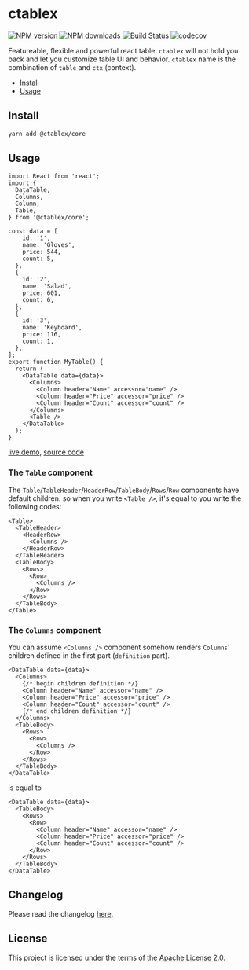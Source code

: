 # ctablex

[![NPM version](https://badgen.net/npm/v/@ctablex/core)](https://npmjs.com/package/@ctablex/core)
[![NPM downloads](https://badgen.net/npm/dm/@ctablex/core)](https://npmjs.com/package/@ctablex/core)
[![Build Status](https://travis-ci.com/sahabpardaz/ctablex.svg?branch=master)](https://travis-ci.com/sahabpardaz/ctablex)
[![codecov](https://codecov.io/gh/sahabpardaz/ctablex/branch/master/graph/badge.svg)](https://codecov.io/gh/sahabpardaz/ctablex)

Featureable, flexible and powerful react table. `ctablex` will not hold you back and let you customize table UI and behavior. `ctablex` name is the combination of `table` and `ctx` (context).

<!-- toc -->

- [Install](#install)
- [Usage](#usage)

<!-- tocstop -->

## Install

```bash
yarn add @ctablex/core
```

## Usage

```tsx
import React from 'react';
import {
  DataTable,
  Columns,
  Column,
  Table,
} from '@ctablex/core';

const data = [
    id: '1',
    name: 'Gloves',
    price: 544,
    count: 5,
  },
  {
    id: '2',
    name: 'Salad',
    price: 601,
    count: 6,
  },
  {
    id: '3',
    name: 'Keyboard',
    price: 116,
    count: 1,
  },
];
export function MyTable() {
  return (
    <DataTable data={data}>
      <Columns>
        <Column header="Name" accessor="name" />
        <Column header="Price" accessor="price" />
        <Column header="Count" accessor="count" />
      </Columns>
      <Table />
    </DataTable>
  );
}
```

[live demo](https://codesandbox.io/s/github/sahabpardaz/ctablex/tree/master/examples/basic?file=/src/BasicTable.tsx), [source code](https://github.com/sahabpardaz/ctablex/tree/master/examples/basic)

### The `Table` component

The `Table`/`TableHeader`/`HeaderRow`/`TableBody`/`Rows`/`Row` components have default children. so when you write `<Table />`, it's equal to you write the following codes:

```tsx
<Table>
  <TableHeader>
    <HeaderRow>
      <Columns />
    </HeaderRow>
  </TableHeader>
  <TableBody>
    <Rows>
      <Row>
        <Columns />
      </Row>
    </Rows>
  </TableBody>
</Table>
```

### The `Columns` component

You can assume `<Columns />` component somehow renders `Columns`' children defined in the first part (`definition` part).

```tsx
<DataTable data={data}>
  <Columns>
    {/* begin children definition */}
    <Column header="Name" accessor="name" />
    <Column header="Price" accessor="price" />
    <Column header="Count" accessor="count" />
    {/* end children definition */}
  </Columns>
  <TableBody>
    <Rows>
      <Row>
        <Columns />
      </Row>
    </Rows>
  </TableBody>
</DataTable>
```

is equal to

```tsx
<DataTable data={data}>
  <TableBody>
    <Rows>
      <Row>
        <Column header="Name" accessor="name" />
        <Column header="Price" accessor="price" />
        <Column header="Count" accessor="count" />
      </Row>
    </Rows>
  </TableBody>
</DataTable>
```

## Changelog

Please read the changelog [here](https://github.com/sahabpardaz/ctablex/blob/master/CHANGELOG.md).

## License

This project is licensed under the terms of the [Apache License 2.0](https://github.com/sahabpardaz/ctablex/blob/master/LICENSE).
